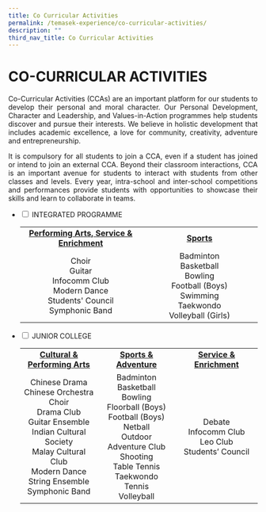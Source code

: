 ```yaml
---
title: Co Curricular Activities
permalink: /temasek-experience/co-curricular-activities/
description: ""
third_nav_title: Co Curricular Activities
---
```

# CO-CURRICULAR ACTIVITIES

<p style="text-align: justify;">Co-Curricular Activities (CCAs) are an important platform for our students to develop their personal and moral character. Our Personal Development, Character and Leadership, and Values-in-Action programmes help students discover and pursue their interests. We believe in holistic development that includes academic excellence, a love for community, creativity, adventure and entrepreneurship.</p>

<p style="text-align: justify;">It is compulsory for all students to join a CCA, even if a student has joined or intend to join an external CCA. Beyond their classroom interactions, CCA is an important avenue for students to interact with students from other classes and levels. Every year, intra-school and inter-school competitions and performances provide students with opportunities to showcase their skills and learn to collaborate in teams.</p>

<ul class="jekyllcodex_accordion">
  <li>
    <input type="checkbox" id="accordion1">
    <label for="accordion1">INTEGRATED PROGRAMME</label>
    <div>
<table>
<tbody>
<tr>
<td style="text-align: center;" width="270"><a href="/temasek-experience/co-curricular-activities/integrated-programme/performing-arts-service-n-enrichment"><strong>Performing Arts, Service &amp; Enrichment</strong></a></td>
<td style="text-align: center;" width="258"><a href="/temasek-experience/co-curricular-activities/integrated-programme/sports"><strong>Sports</strong></a></td>
</tr>
<tr>
<td style="text-align: center;" width="270">Choir<br />Guitar<br />Infocomm Club<br />Modern Dance<br />Students' Council<br />Symphonic Band</td>
<td style="text-align: center;" width="258">Badminton<br />Basketball<br />Bowling<br />Football (Boys)<br />Swimming<br />Taekwondo<br />Volleyball (Girls)</td>
</tr>
</tbody>
</table>
    </div>
	</li> 
  <li>
    <input type="checkbox" id="accordion2">
    <label for="accordion2">JUNIOR COLLEGE</label>
    <div>
<table>
<tbody>
<tr>
<td style="text-align: center;" width="196"><a href="/temasek-experience/co-curricular-activities/junior-college/cultural-n-performing-arts"><strong>Cultural &amp; Performing Arts</strong></a></td>
<td style="text-align: center;" width="198"><a href="/temasek-experience/co-curricular-activities/junior-college/sports-n-adventure"><strong>Sports &amp; Adventure</strong></a></td>
<td style="text-align: center;" width="214"><a href="/temasek-experience/co-curricular-activities/junior-college/sports-n-adventure"><strong>Service &amp; Enrichment</strong></a></td>
</tr>
<tr>
<td style="text-align: center;" width="196">Chinese Drama<br />Chinese Orchestra<br />Choir<br />Drama Club<br />Guitar Ensemble<br />Indian Cultural Society<br />Malay Cultural Club<br />Modern Dance<br />String Ensemble<br />Symphonic Band</td>
<td style="text-align: center;" width="198">Badminton<br />Basketball<br />Bowling<br />Floorball (Boys)<br />Football (Boys)<br />Netball<br />Outdoor Adventure Club<br />Shooting<br />Table Tennis<br />Taekwondo<br />Tennis<br />Volleyball</td>
<td style="text-align: center;" width="214">Debate<br />Infocomm Club<br />Leo Club<br />Students&rsquo; Council</td>
</tr>
</tbody>
</table>
    </div>
	</li> 
	</ul>